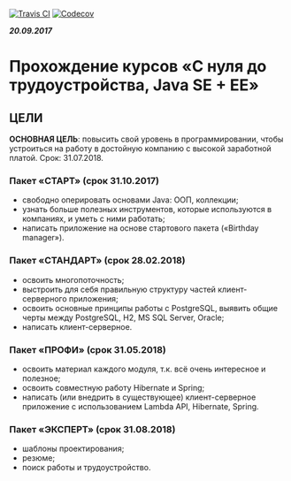 [![Travis CI](https://travis-ci.org/LuxCore/dkitrish.svg?branch=master)](https://travis-ci.org/LuxCore/dkitrish)
[![Codecov](https://codecov.io/gh/LuxCore/dkitrish/branch/master/graph/badge.svg)](https://codecov.io/gh/LuxCore/dkitrish)

**_20.09.2017_**
# Прохождение курсов «С нуля до трудоустройства, Java SE + EE»

## ЦЕЛИ
**ОСНОВНАЯ ЦЕЛЬ**:  повысить свой уровень в программировании, чтобы устроиться на работу в достойную компанию с высокой заработной платой. Срок: 31.07.2018.

### Пакет «СТАРТ» (срок 31.10.2017)
* свободно оперировать основами Java: ООП, коллекции;
* узнать больше полезных инструментов, которые используются в компаниях, и уметь с ними работать;
* написать приложение на основе стартового пакета («Birthday manager»).

### Пакет «СТАНДАРТ» (срок 28.02.2018)
* освоить многопоточность;
* выстроить для себя правильную структуру частей клиент-серверного приложения;
* освоить основные принципы работы с PostgreSQL, выявить общие черты между PostgreSQL, H2, MS SQL Server, Oracle;
* написать клиент-серверное.

### Пакет «ПРОФИ» (срок 31.05.2018)
* освоить материал каждого модуля, т.к. всё очень интересное и полезное;
* освоить совместную работу Hibernate и Spring;
* написать (или внедрить в существующее) клиент-серверное приложение с использованием Lambda API, Hibernate, Spring.

### Пакет «ЭКСПЕРТ» (срок 31.08.2018)
* шаблоны проектирования;
* резюме;
* поиск работы и трудоустройство.
